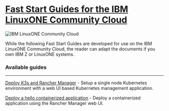 # [Fast Start Guides for the IBM LinuxONE Community Cloud](https://www.ibm.com/community/z/linuxone-cc/faststart/)

![IBM LinuxONE Community Cloud](https://linuxone.cloud.marist.edu/resources/images/linuxonelogo03.png)

While the following Fast Start Guides are developed for use on the IBM LinuxONE Community Cloud, the reader can adapt the documents if you own IBM Z or LinuxONE systems.

### Available guides
---
[Deploy K3s and Rancher Manager](https://github.com/mfriesenegger/linuxone-fast-start/blob/main/rancher/1_deploy_k3s_and_rancher_manager.md) - Setup a single node Kubernetes environment with a web UI based Kubernetes management application.

[Deploy a hello containerized application](https://github.com/mfriesenegger/linuxone-fast-start/blob/main/rancher/2_deploy_hello_container_application.md) - Deploy a containerized application using the Rancher Manager web UI.